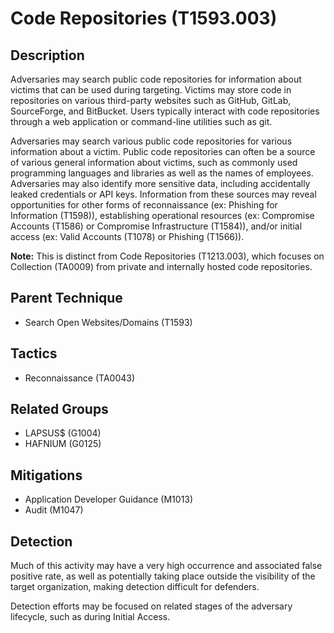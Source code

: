 # Code Repositories (T1593.003)

## Description
Adversaries may search public code repositories for information about victims that can be used during targeting. Victims may store code in repositories on various third-party websites such as GitHub, GitLab, SourceForge, and BitBucket. Users typically interact with code repositories through a web application or command-line utilities such as git.  

Adversaries may search various public code repositories for various information about a victim. Public code repositories can often be a source of various general information about victims, such as commonly used programming languages and libraries as well as the names of employees. Adversaries may also identify more sensitive data, including accidentally leaked credentials or API keys. Information from these sources may reveal opportunities for other forms of reconnaissance (ex: Phishing for Information (T1598)), establishing operational resources (ex: Compromise Accounts (T1586) or Compromise Infrastructure (T1584)), and/or initial access (ex: Valid Accounts (T1078) or Phishing (T1566)). 

**Note:** This is distinct from Code Repositories (T1213.003), which focuses on Collection (TA0009) from private and internally hosted code repositories. 

## Parent Technique
- Search Open Websites/Domains (T1593)

## Tactics
- Reconnaissance (TA0043)

## Related Groups
- LAPSUS$ (G1004)
- HAFNIUM (G0125)

## Mitigations
- Application Developer Guidance (M1013)
- Audit (M1047)

## Detection
Much of this activity may have a very high occurrence and associated false positive rate, as well as potentially taking place outside the visibility of the target organization, making detection difficult for defenders. 

Detection efforts may be focused on related stages of the adversary lifecycle, such as during Initial Access.

